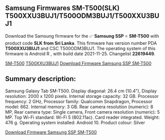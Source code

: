 <h2>Samsung Firmwares SM-T500(SLK) T500XXU3BUJ1/T500ODM3BUJ1/T500XXU3BUJ1</h2>
Download the Samsung firmware for the ✅ <strong>Samsung SSP </strong> ⭐ <strong>SM-T500</strong> with product code <strong>SLK</strong> <strong> from Sri Lanka</strong>. This firmware has version number PDA <strong>T500XXU3BUJ1</strong> and CSC T500ODM3BUJ1. The operating system of this firmware is Android R , with build date 2021-11-25. Changelist <strong>22619449</strong>.


[SM-T500](https://samfirm.shop/samsung/model/SM-T500)
[T500XXU3BUJ1](https://samfirm.shop/samsung/pda/T500XXU3BUJ1)
[Download Firmware Samsung SSP SM-T500](https://samfirm.shop/samsung/firmware/477688)
<h2>Summary description:</h2>
<p>Samsung Galaxy Tab SM-T500. Display diagonal: 26.4 cm (10.4"), Display resolution: 2000 x 1200 pixels. Internal storage capacity: 32 GB. Processor frequency: 2 GHz, Processor family: Qualcomm Snapdragon, Processor model: 662. Internal memory: 3 GB. Rear camera resolution (numeric): 8 MP, Rear camera type: Single camera, Front camera resolution (numeric): 5 MP. Top Wi-Fi standard: Wi-Fi 5 (802.11ac). Card reader integrated. Weight: 476 g. Operating system installed: Android 10. Product colour: Silver</p>


[Download Firmware Samsung SSP SM-T500](https://samfirm.shop/samsung/firmware/477688)

